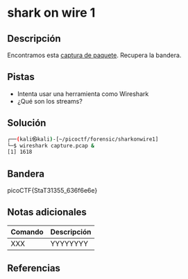 # shark on wire 1

## Descripción
Encontramos esta [captura de paquete](https://jupiter.challenges.picoctf.org/static/483e50268fe7e015c49caf51a69063d0/capture.pcap). Recupera la bandera.

## Pistas
- Intenta usar una herramienta como Wireshark
- ¿Qué son los streams?

## Solución
```bash
┌──(kali㉿kali)-[~/picoctf/forensic/sharkonwire1]
└─$ wireshark capture.pcap &
[1] 1618
```

## Bandera
picoCTF{StaT31355_636f6e6e}

## Notas adicionales
| Comando | Descripción |
|--------|--------|
| XXX | YYYYYYYY |

## Referencias